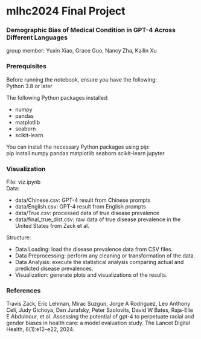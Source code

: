 # mlhc2024 Final Project
### Demographic Bias of Medical Condition in GPT-4 Across Different Languages
group member: Yuxin Xiao, Grace Guo, Nancy Zha, Kailin Xu

### Prerequisites

Before running the notebook, ensure you have the following:  
Python 3.8 or later  

The following Python packages installed:  
* numpy
* pandas
* matplotlib
* seaborn
* scikit-learn
  
You can install the necessary Python packages using pip:  
pip install numpy pandas matplotlib seaborn scikit-learn jupyter  

### Visualization
File: viz.ipynb  
Data:  
* data/Chinese.csv: GPT-4 result from Chinese prompts
* data/English.csv: GPT-4 result from English prompts
* data/True.csv: processed data of true disease prevalence   
* data/final_true_dist.csv: raw data of true disease prevalence in the United States from Zack et al. 

Structure: 
* Data Loading: load the disease prevalence data from CSV files.
* Data Preprocessing: perform any cleaning or transformation of the data.
* Data Analysis: execute the statistical analysis comparing actual and predicted disease prevalences.  
* Visualization: generate plots and visualizations of the results.


### References
Travis Zack, Eric Lehman, Mirac Suzgun, Jorge A Rodriguez, Leo Anthony Celi, Judy Gichoya,
Dan Jurafsky, Peter Szolovits, David W Bates, Raja-Elie E Abdulnour, et al. Assessing the
potential of gpt-4 to perpetuate racial and gender biases in health care: a model evaluation study.
The Lancet Digital Health, 6(1):e12–e22, 2024.

